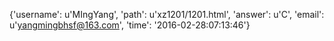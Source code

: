 {'username': u'MIngYang', 'path': u'xz1201/1201.html', 'answer': u'C', 'email': u'yangmingbhsf@163.com', 'time': '2016-02-28:07:13:46'}